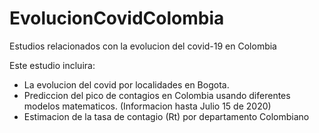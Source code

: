 # EvolucionCovidColombia
Estudios relacionados con la evolucion del covid-19 en Colombia

Este estudio incluira:
- La evolucion del covid por localidades en Bogota.
- Prediccion del pico de contagios en Colombia usando diferentes modelos matematicos. (Informacion hasta Julio 15 de 2020)
- Estimacion de la tasa de contagio (Rt) por departamento Colombiano
